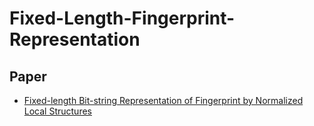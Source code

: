 # Fixed-Length-Fingerprint-Representation
## Paper
* [Fixed-length Bit-string Representation of Fingerprint by Normalized Local Structures](https://arxiv.org/abs/1811.11489)